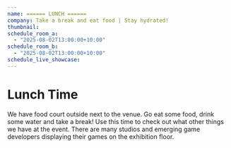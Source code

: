 ```yaml
---
name: ====== LUNCH ======
company: Take a break and eat food | Stay hydrated!
thumbnail:
schedule_room_a:
  - "2025-08-02T13:00:00+10:00"
schedule_room_b:
  - "2025-08-02T13:00:00+10:00"
schedule_live_showcase:
---
```


# Lunch Time

We have food court outside next to the venue. Go eat some food, drink some water and take a break! Use this time to check out what other things we have at the event. There are many studios and emerging game developers displaying their games on the exhibition floor.
